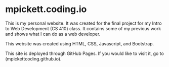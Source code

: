 # mpickett.coding.io
This is my personal website. It was created for the final project for my Intro to Web Development (CS 410) class. It contains some of my previous work and shows what I can do as a web developer.

This website was created using HTML, CSS, Javascript, and Bootstrap.

This site is deployed through GitHub Pages. If you would like to visit it, go to (mpickettcoding.github.io).
